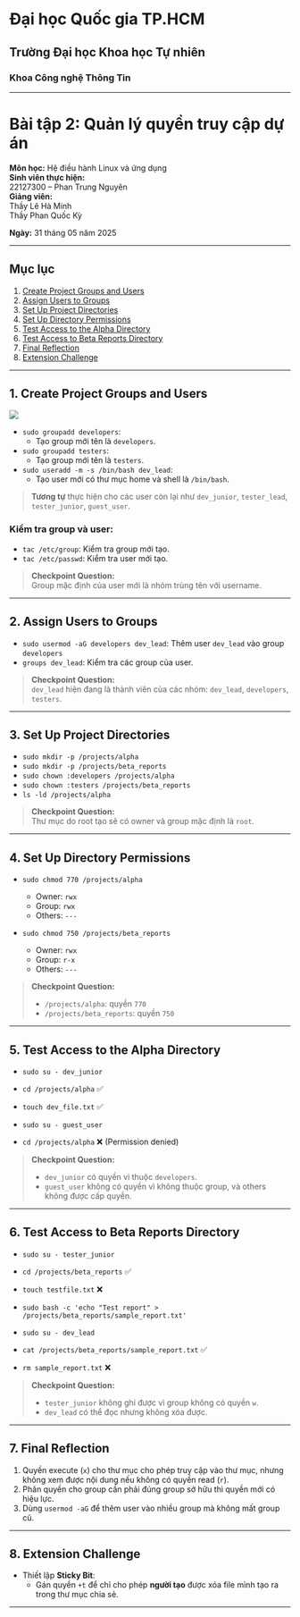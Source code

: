
# Đại học Quốc gia TP.HCM  
## Trường Đại học Khoa học Tự nhiên  
### Khoa Công nghệ Thông Tin  

---

# Bài tập 2: Quản lý quyền truy cập dự án  
**Môn học:** Hệ điều hành Linux và ứng dụng  
**Sinh viên thực hiện:**  
22127300 – Phan Trung Nguyên  
**Giảng viên:**  
Thầy Lê Hà Minh  
Thầy Phan Quốc Kỳ  

**Ngày:** 31 tháng 05 năm 2025  

---

## Mục lục

1. [Create Project Groups and Users](#1-create-project-groups-and-users)  
2. [Assign Users to Groups](#2-assign-users-to-groups)  
3. [Set Up Project Directories](#3-set-up-project-directories)  
4. [Set Up Directory Permissions](#4-set-up-directory-permissions)  
5. [Test Access to the Alpha Directory](#5-test-access-to-the-alpha-directory)  
6. [Test Access to Beta Reports Directory](#6-test-access-to-beta-reports-directory)  
7. [Final Reflection](#7-final-reflection)  
8. [Extension Challenge](#8-extension-challenge)  

---

## 1. Create Project Groups and Users
![](https://drive.google.com/uc?export=view&id=1SUDtfz68ySZAzfng7ipPSd7dnv7KEOJj)
- `sudo groupadd developers`:  
  + Tạo group mới tên là `developers`.  
- `sudo groupadd testers`:  
  + Tạo group mới tên là `testers`.  
- `sudo useradd -m -s /bin/bash dev_lead`:  
  + Tạo user mới có thư mục home và shell là `/bin/bash`.

> **Tương tự** thực hiện cho các user còn lại như `dev_junior`, `tester_lead`, `tester_junior`, `guest_user`.

### Kiểm tra group và user:
- `tac /etc/group`: Kiểm tra group mới tạo.  
- `tac /etc/passwd`: Kiểm tra user mới tạo.

> **Checkpoint Question:**  
> Group mặc định của user mới là nhóm trùng tên với username.

---

## 2. Assign Users to Groups

- `sudo usermod -aG developers dev_lead`: Thêm user `dev_lead` vào group `developers`  
- `groups dev_lead`: Kiểm tra các group của user.  

> **Checkpoint Question:**  
> `dev_lead` hiện đang là thành viên của các nhóm: `dev_lead`, `developers`, `testers`.

---

## 3. Set Up Project Directories

- `sudo mkdir -p /projects/alpha`  
- `sudo mkdir -p /projects/beta_reports`  
- `sudo chown :developers /projects/alpha`  
- `sudo chown :testers /projects/beta_reports`  
- `ls -ld /projects/alpha`  

> **Checkpoint Question:**  
> Thư mục do root tạo sẽ có owner và group mặc định là `root`.

---

## 4. Set Up Directory Permissions

- `sudo chmod 770 /projects/alpha`  
  + Owner: `rwx`  
  + Group: `rwx`  
  + Others: `---`

- `sudo chmod 750 /projects/beta_reports`  
  + Owner: `rwx`  
  + Group: `r-x`  
  + Others: `---`

> **Checkpoint Question:**  
> - `/projects/alpha`: quyền `770`  
> - `/projects/beta_reports`: quyền `750`

---

## 5. Test Access to the Alpha Directory

- `sudo su - dev_junior`  
- `cd /projects/alpha` ✅  
- `touch dev_file.txt` ✅  

- `sudo su - guest_user`  
- `cd /projects/alpha` ❌ (Permission denied)

> **Checkpoint Question:**  
> - `dev_junior` có quyền vì thuộc `developers`.  
> - `guest_user` không có quyền vì không thuộc group, và others không được cấp quyền.

---

## 6. Test Access to Beta Reports Directory

- `sudo su - tester_junior`  
- `cd /projects/beta_reports` ✅  
- `touch testfile.txt` ❌  

- `sudo bash -c 'echo "Test report" > /projects/beta_reports/sample_report.txt'`  
- `sudo su - dev_lead`  
- `cat /projects/beta_reports/sample_report.txt` ✅  
- `rm sample_report.txt` ❌  

> **Checkpoint Question:**  
> - `tester_junior` không ghi được vì group không có quyền `w`.  
> - `dev_lead` có thể đọc nhưng không xóa được.

---

## 7. Final Reflection

1. Quyền execute (`x`) cho thư mục cho phép truy cập vào thư mục, nhưng không xem được nội dung nếu không có quyền read (`r`).  
2. Phân quyền cho group cần phải đúng group sở hữu thì quyền mới có hiệu lực.  
3. Dùng `usermod -aG` để thêm user vào nhiều group mà không mất group cũ.

---

## 8. Extension Challenge

- Thiết lập **Sticky Bit**:  
  + Gán quyền `+t` để chỉ cho phép **người tạo** được xóa file mình tạo ra trong thư mục chia sẻ.

---
